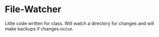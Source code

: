 # File-Watcher
Little code written for class. Will watch a directory for changes and will make backups if changes occur.

